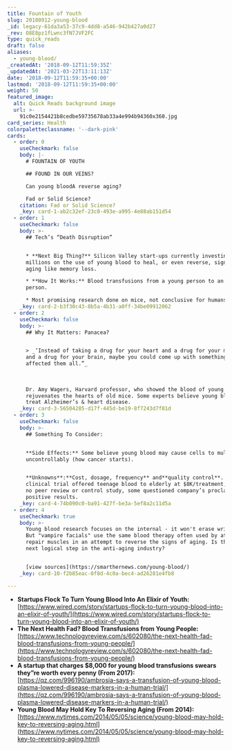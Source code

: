 ```yaml
---
title: Fountain of Youth
slug: 20180912-young-blood
_id: legacy-61da3a53-37c9-4dd8-a546-942b427a0d27
_rev: O8E8pz1fLwnc3fN7JVF2FC
type: quick_reads
draft: false
aliases:
  - young-blood/
_createdAt: '2018-09-12T11:59:35Z'
_updatedAt: '2021-03-22T13:11:13Z'
date: '2018-09-12T11:59:35+00:00'
lastmod: '2018-09-12T11:59:35+00:00'
weight: 50
featured_image:
  alt: Quick Reads background image
  url: >-
    91c0e2154421b8cedbe59735678ab33a4e994b94360x360.jpg
card_series: Health
colorpaletteclassname: '--dark-pink'
cards:
  - order: 0
    useCheckmark: false
    body: |-
      # FOUNTAIN OF YOUTH

      ## FOUND IN OUR VEINS?

      Can young bloodA reverse aging?

      Fad or Solid Science?
    citation: Fad or Solid Science?
    _key: card-1-ab2c32ef-23c0-493e-a995-4e88ab151d54
  - order: 1
    useCheckmark: false
    body: >-
      ## Tech’s “Death Disruption”


      * **Next Big Thing?** Silicon Valley start-ups currently investing
      millions on the use of young blood to heal, or even reverse, signs of
      aging like memory loss.

      * **How It Works:** Blood transfusions from a young person to an older
      person.

      * Most promising research done on mice, not conclusive for humans.
    _key: card-2-b3f30c43-8b5a-4b31-a0ff-34be09912062
  - order: 2
    useCheckmark: false
    body: >-
      ## Why It Matters: Panacea?


      > _‘Instead of taking a drug for your heart and a drug for your muscles
      and a drug for your brain, maybe you could come up with something that
      affected them all.”_  
        
        
        
      Dr. Amy Wagers, Harvard professor, who showed the blood of young mice
      rejuvenates the hearts of old mice. Some experts believe young blood may
      treat Alzheimer’s & heart disease.
    _key: card-3-56504285-d17f-445d-be19-8f7243d7f81d
  - order: 3
    useCheckmark: false
    body: >-
      ## Something To Consider:


      **Side Effects:** Some believe young blood may cause cells to multiply
      uncontrollably (how cancer starts).


      **Unknowns**:**Cost, dosage, frequency** and**quality control**. One U.S.
      clinical trial offered teenage blood to elderly at $8K/treatment, but with
      no peer review or control study, some questioned company’s proclaimed
      positive results.
    _key: card-4-74b090c0-ba91-427f-be3a-5ef8a2c11d5a
  - order: 4
    useCheckmark: true
    body: >-
      Young blood research focuses on the internal - it won't erase wrinkles.
      But "vampire facials" use the same blood therapy often used by athletes to
      repair muscles in an attempt to reverse the signs of aging. Is this the
      next logical step in the anti-aging industry?


      [view sources](https://smarthernews.com/young-blood/)
    _key: card-10-f2b85eac-0f8d-4c0a-bec4-ad26281e4fb8

---
```

* **Startups Flock To Turn Young Blood Into An Elixir of Youth:**  
[https://www.wired.com/story/startups-flock-to-turn-young-blood-into-an-elixir-of-youth/](https://www.wired.com/story/startups-flock-to-turn-young-blood-into-an-elixir-of-youth/)
* **The Next Health Fad? Blood Transfusions from Young People:**  
[https://www.technologyreview.com/s/602080/the-next-health-fad-blood-transfusions-from-young-people/](https://www.technologyreview.com/s/602080/the-next-health-fad-blood-transfusions-from-young-people/)
* **A startup that charges $8,000 for young blood transfusions swears they”re worth every penny (From 2017):**  
[https://qz.com/996190/ambrosia-says-a-transfusion-of-young-blood-plasma-lowered-disease-markers-in-a-human-trial/](https://qz.com/996190/ambrosia-says-a-transfusion-of-young-blood-plasma-lowered-disease-markers-in-a-human-trial/)
* **Young Blood May Hold Key To Reversing Aging (From 2014):**  
[https://www.nytimes.com/2014/05/05/science/young-blood-may-hold-key-to-reversing-aging.html](https://www.nytimes.com/2014/05/05/science/young-blood-may-hold-key-to-reversing-aging.html)